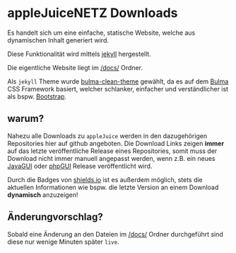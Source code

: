 # appleJuiceNETZ Downloads

Es handelt sich um eine einfache, statische Website, welche aus dynamischen Inhalt generiert wird.

Diese Funktionalität wird mittels [jekyll](https://jekyllrb.com) hergestellt.

Die eigentliche Website liegt im [/docs/](./docs/) Ordner.

Als `jekyll` Theme wurde [bulma-clean-theme](https://github.com/chrisrhymes/bulma-clean-theme) gewählt,
da es auf dem [Bulma](https://bulma.io) CSS Framework basiert, welcher schlanker, einfacher und verständlicher ist als bspw. [Bootstrap](https://getbootstrap.com).

## warum?

Nahezu alle Downloads zu `appleJuice` werden in den dazugehörigen Repositories hier auf github angeboten.
Die Download Links zeigen **immer** auf das letzte veröffentliche Release eines Repositories, 
somit muss der Download nicht immer manuell angepasst werden, wenn z.B. ein neues [JavaGUI](https://github.com/applejuicenetz/gui-java/releases) oder [phpGUI](https://github.com/applejuicenetz/phpgui/releases) Release veröffentlicht wird.

Durch die Badges von [shields.io](https://shields.io) ist es außerdem möglich, stets die aktuellen Informationen wie bspw. die letzte Version an einem Download **dynamisch** anzuzeigen!


## Änderungvorschlag?

Sobald eine Änderung an den Dateien im [/docs/](./docs/) Ordner durchgeführt sind diese nur wenige Minuten später `live`. 
